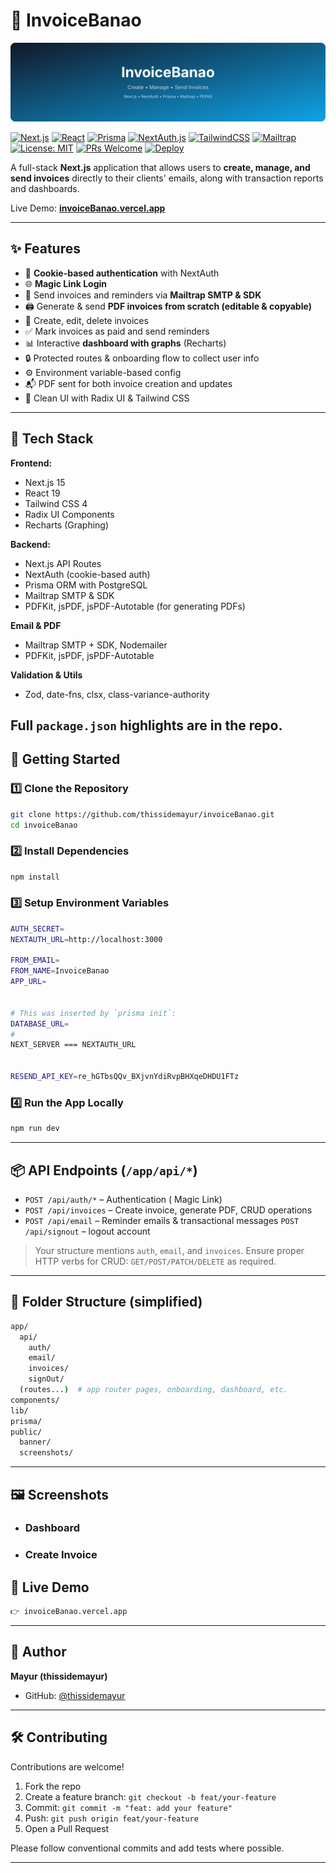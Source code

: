 # 📄 InvoiceBanao

<p align="center">
  <img src="./public/banner/invoicebanao-banner.svg" alt="InvoiceBanao Banner" width="800" />
</p>

[![Next.js](https://img.shields.io/badge/Next.js-15-black?logo=nextdotjs)](https://nextjs.org/) [![React](https://img.shields.io/badge/React-19-61DAFB?logo=react&logoColor=white)](https://react.dev/) [![Prisma](https://img.shields.io/badge/Prisma-6-2D3748?logo=prisma)](https://www.prisma.io/) [![NextAuth.js](https://img.shields.io/badge/NextAuth.js-v5--beta-000?logo=auth0)](https://authjs.dev/) [![TailwindCSS](https://img.shields.io/badge/Tailwind_CSS-4-38B2AC?logo=tailwindcss&logoColor=white)](https://tailwindcss.com/) [![Mailtrap](https://img.shields.io/badge/Mailtrap-Email_Testing-28C8A7?logo=mailtrap)](https://mailtrap.io/) [![License: MIT](https://img.shields.io/badge/License-MIT-blue.svg)](#-license) [![PRs Welcome](https://img.shields.io/badge/PRs-welcome-brightgreen.svg)](#-contributing) [![Deploy](https://img.shields.io/badge/Deploy-Vercel-000?logo=vercel)](https://vercel.com/)

A full-stack **Next.js** application that allows users to **create, manage, and send invoices** directly to their clients' emails, along with transaction reports and dashboards.

Live Demo: **[invoiceBanao.vercel.app](https://invoiceBanao.vercel.app)**

---

## ✨ Features

- 🔐 **Cookie-based authentication** with NextAuth
- 🌐 **Magic Link Login**
- 📩 Send invoices and reminders via **Mailtrap SMTP & SDK**
- 🖨 Generate & send **PDF invoices from scratch (editable & copyable)**
- 📝 Create, edit, delete invoices
- ✅ Mark invoices as paid and send reminders
- 📊 Interactive **dashboard with graphs** (Recharts)
- 🔒 Protected routes & onboarding flow to collect user info
- ⚙️ Environment variable-based config
- 📬 PDF sent for both invoice creation and updates
- 🎨 Clean UI with Radix UI & Tailwind CSS

---

## 🧠 Tech Stack

**Frontend:**

- Next.js 15
- React 19
- Tailwind CSS 4
- Radix UI Components
- Recharts (Graphing)

**Backend:**

- Next.js API Routes
- NextAuth (cookie-based auth)
- Prisma ORM with PostgreSQL
- Mailtrap SMTP & SDK
- PDFKit, jsPDF, jsPDF-Autotable (for generating PDFs)

**Email & PDF**

- Mailtrap SMTP + SDK, Nodemailer
- PDFKit, jsPDF, jsPDF-Autotable

**Validation & Utils**

- Zod, date-fns, clsx, class-variance-authority

## Full `package.json` highlights are in the repo.

## 🚀 Getting Started

### 1️⃣ Clone the Repository

```bash
git clone https://github.com/thissidemayur/invoiceBanao.git
cd invoiceBanao

```

### 2️⃣ Install Dependencies

```bash
npm install
```

### 3️⃣ Setup Environment Variables

```bash
AUTH_SECRET=
NEXTAUTH_URL=http://localhost:3000

FROM_EMAIL=
FROM_NAME=InvoiceBanao
APP_URL=


# This was inserted by `prisma init`:
DATABASE_URL=
#
NEXT_SERVER === NEXTAUTH_URL


RESEND_API_KEY=re_hGTbsQQv_BXjvnYdiRvpBHXqeDHDU1FTz

```

### 4️⃣ Run the App Locally

```bash
npm run dev
```

---

## 📦 API Endpoints (`/app/api/*`)

- `POST /api/auth/*` – Authentication ( Magic Link)
- `POST /api/invoices` – Create invoice, generate PDF, CRUD operations
- `POST /api/email` – Reminder emails & transactional messages
  `POST /api/signout` – logout account

> Your structure mentions `auth`, `email`, and `invoices`. Ensure proper HTTP verbs for CRUD: `GET/POST/PATCH/DELETE` as required.

---

## 🧭 Folder Structure (simplified)

```bash
app/
  api/
    auth/
    email/
    invoices/
    signOut/
  (routes...)  # app router pages, onboarding, dashboard, etc.
components/
lib/
prisma/
public/
  banner/
  screenshots/
```

---

## 🖼️ Screenshots

- ### Dashboard
- ### Create Invoice

## 🔗 Live Demo

```bash
👉 invoiceBanao.vercel.app
```

---

## 🙋 Author

**Mayur (thissidemayur)**

- GitHub: [@thissidemayur](https://github.com/thissidemayur)

---

## 🛠️ Contributing

Contributions are welcome!

1. Fork the repo
2. Create a feature branch: `git checkout -b feat/your-feature`
3. Commit: `git commit -m "feat: add your feature"`
4. Push: `git push origin feat/your-feature`
5. Open a Pull Request

Please follow conventional commits and add tests where possible.

---
